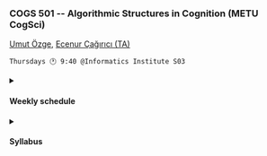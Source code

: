 ### COGS 501 -- Algorithmic Structures in Cognition (METU CogSci)


[Umut Özge](mailto:umozge@metu.edu.tr), [Ecenur Çağırıcı (TA)](mailto:ecenurc@metu.edu.tr)


```
Thursdays 🕐 9:40 @Informatics Institute S03
```

<details>
<summary>

#### Weekly schedule
</summary>

|Week| Work |
:--- |:-------|
1    | First meeting |
2    | [:calendar: 26/2](weeks/w02.md)|

</details>

<details>
<summary>

#### Syllabus 
</summary>

##### Prerequisites

None.

##### Textbooks

* [Discrete Mathematics: An Open Introduction, 3rd ed.](https://discrete.openmathbooks.org/dmoi3/frontmatter.html)
* [How to Design Programs, 2nd ed.](https://htdp.org/)

##### Plan (tentative)

* Chapters 0, 1, 3 of Discrete Math.
* Sections I and II of HTDP

##### Conduct

* Study the weekly content at home.
* Ask your questions in class.
* Answer our questions in the weekly quiz.

##### Grading

* 50% Weekly in-class quizzes (10-12 in total, we pick best 8-10)
* 20% Programming assignment(s)
* 30% Final exam (in-class)

##### Make-ups

Only available by official medical report.

##### Attendance

It's OK to attend only the quizzes, which tend to be toward the end.

</details>



